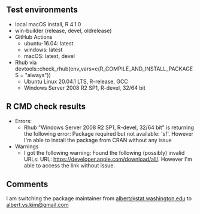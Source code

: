 ## Test environments

* local macOS install, R 4.1.0
* win-builder (release, devel, oldrelease)
* GitHub Actions
    + ubuntu-16.04: latest
    + windows: latest
    + macOS: latest, devel
* Rhub via devtools::check_rhub(env_vars=c(R_COMPILE_AND_INSTALL_PACKAGES = "always"))
    + Ubuntu Linux 20.04.1 LTS, R-release, GCC
    + Windows Server 2008 R2 SP1, R-devel, 32/64 bit

## R CMD check results

* Errors: 
    + Rhub "Windows Server 2008 R2 SP1, R-devel, 32/64 bit" is returning the following error: Package required but not available: 'sf'. However I'm able to install the package from CRAN without any issue
* Warnings
    + I got the following warning: Found the following (possibly) invalid URLs: URL: https://developer.apple.com/download/all/. However I'm able to access the link without issue.

## Comments

I am switching the package maintainer from albert@stat.washington.edu to albert.ys.kim@gmail.com